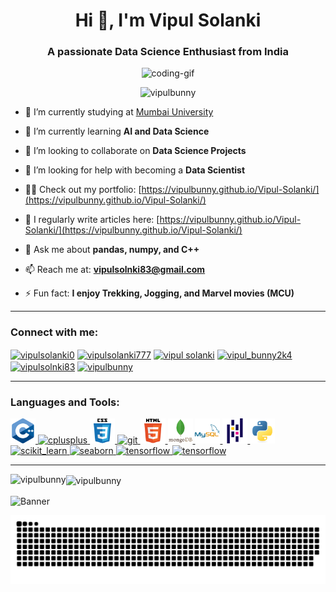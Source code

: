 <h1 align="center">Hi 👋, I'm Vipul Solanki</h1>
<h3 align="center">A passionate Data Science Enthusiast from India</h3>

<p align="center">
  <img src="https://media1.tenor.com/m/pOv7SnZx7xAAAAAd/upload-cat.gif" alt="coding-gif" width="200"/>
</p>

<p align="center">
  <img src="https://komarev.com/ghpvc/?username=vipulbunny&label=Profile%20views&color=0e75b6&style=flat" alt="vipulbunny" />
</p>

- 🔭 I’m currently studying at [Mumbai University](https://www.mctrgit.ac.in/)

- 🌱 I’m currently learning **AI and Data Science**

- 👯 I’m looking to collaborate on **Data Science Projects**

- 🤝 I’m looking for help with becoming a **Data Scientist**

- 👨‍💻 Check out my portfolio: [https://vipulbunny.github.io/Vipul-Solanki/](https://vipulbunny.github.io/Vipul-Solanki/)

- 📝 I regularly write articles here: [https://vipulbunny.github.io/Vipul-Solanki/](https://vipulbunny.github.io/Vipul-Solanki/)

- 💬 Ask me about **pandas, numpy, and C++**

- 📫 Reach me at: **vipulsolnki83@gmail.com**

- ⚡ Fun fact: **I enjoy Trekking, Jogging, and Marvel movies (MCU)**

---

<h3 align="left">Connect with me:</h3>
<p align="left">
<a href="https://twitter.com/vipulsolanki0" target="blank"><img align="center" src="https://raw.githubusercontent.com/rahuldkjain/github-profile-readme-generator/master/src/images/icons/Social/twitter.svg" alt="vipulsolanki0" height="30" width="40" /></a>
<a href="https://linkedin.com/in/vipulsolanki777" target="blank"><img align="center" src="https://raw.githubusercontent.com/rahuldkjain/github-profile-readme-generator/master/src/images/icons/Social/linked-in-alt.svg" alt="vipulsolanki777" height="30" width="40" /></a>
<a href="https://fb.com/vipul solanki" target="blank"><img align="center" src="https://raw.githubusercontent.com/rahuldkjain/github-profile-readme-generator/master/src/images/icons/Social/facebook.svg" alt="vipul solanki" height="30" width="40" /></a>
<a href="https://instagram.com/vipul_bunny2k4" target="blank"><img align="center" src="https://raw.githubusercontent.com/rahuldkjain/github-profile-readme-generator/master/src/images/icons/Social/instagram.svg" alt="vipul_bunny2k4" height="30" width="40" /></a>
<a href="https://www.hackerrank.com/vipulsolnki83" target="blank"><img align="center" src="https://raw.githubusercontent.com/rahuldkjain/github-profile-readme-generator/master/src/images/icons/Social/hackerrank.svg" alt="vipulsolnki83" height="30" width="40" /></a>
<a href="https://www.leetcode.com/vipulbunny" target="blank"><img align="center" src="https://raw.githubusercontent.com/rahuldkjain/github-profile-readme-generator/master/src/images/icons/Social/leet-code.svg" alt="vipulbunny" height="30" width="40" /></a>
</p>

---

<h3 align="left">Languages and Tools:</h3>
<p align="left"> 
  <a href="https://www.w3schools.com/cpp/" target="_blank" rel="noreferrer"> 
    <img src="https://raw.githubusercontent.com/devicons/devicon/master/icons/cplusplus/cplusplus-original.svg" alt="cplusplus" width="40" height="40"/> 
  </a> 
  <a href="https://fastapi.tiangolo.com/" target="_blank" rel="noreferrer"> 
    <img src="https://github.com/user-attachments/assets/ba58dba7-b189-45e1-8d13-61b9dbbc4f23" alt="cplusplus" width="40" height="40"/> 
  </a> 
  <a href="https://www.w3schools.com/css/" target="_blank" rel="noreferrer"> 
    <img src="https://raw.githubusercontent.com/devicons/devicon/master/icons/css3/css3-original-wordmark.svg" alt="css3" width="40" height="40"/> 
  </a> 
  <a href="https://git-scm.com/" target="_blank" rel="noreferrer"> 
    <img src="https://www.vectorlogo.zone/logos/git-scm/git-scm-icon.svg" alt="git" width="40" height="40"/> 
  </a> 
  <a href="https://www.w3.org/html/" target="_blank" rel="noreferrer"> 
    <img src="https://raw.githubusercontent.com/devicons/devicon/master/icons/html5/html5-original-wordmark.svg" alt="html5" width="40" height="40"/> 
  </a> 
  <a href="https://www.mongodb.com/" target="_blank" rel="noreferrer"> 
    <img src="https://raw.githubusercontent.com/devicons/devicon/master/icons/mongodb/mongodb-original-wordmark.svg" alt="mongodb" width="40" height="40"/> 
  </a> 
  <a href="https://www.mysql.com/" target="_blank" rel="noreferrer"> 
    <img src="https://raw.githubusercontent.com/devicons/devicon/master/icons/mysql/mysql-original-wordmark.svg" alt="mysql" width="40" height="40"/> 
  </a> 
  <a href="https://pandas.pydata.org/" target="_blank" rel="noreferrer"> 
    <img src="https://raw.githubusercontent.com/devicons/devicon/2ae2a900d2f041da66e950e4d48052658d850630/icons/pandas/pandas-original.svg" alt="pandas" width="40" height="40"/> 
  </a> 
  <a href="https://www.python.org" target="_blank" rel="noreferrer"> 
    <img src="https://raw.githubusercontent.com/devicons/devicon/master/icons/python/python-original.svg" alt="python" width="40" height="40"/> 
  </a> 
  <a href="https://scikit-learn.org/" target="_blank" rel="noreferrer"> 
    <img src="https://upload.wikimedia.org/wikipedia/commons/0/05/Scikit_learn_logo_small.svg" alt="scikit_learn" width="40" height="40"/> 
  </a> 
  <a href="https://seaborn.pydata.org/" target="_blank" rel="noreferrer"> 
    <img src="https://seaborn.pydata.org/_images/logo-mark-lightbg.svg" alt="seaborn" width="40" height="40"/> 
  </a> 
  <a href="https://www.tensorflow.org" target="_blank" rel="noreferrer"> 
    <img src="https://www.vectorlogo.zone/logos/tensorflow/tensorflow-icon.svg" alt="tensorflow" width="40" height="40"/> 
  </a> 
  <a href="https://www.tableau.com/" target="_blank" rel="noreferrer"> 
    <img src="https://logos-world.net/wp-content/uploads/2021/10/Tableau-Symbol.png" alt="tensorflow" width="40" height="40"/> 
  </a>
</p>

---

<p>
  <img align="left" src="https://github-readme-stats.vercel.app/api/top-langs?username=vipulbunny&show_icons=true&locale=en&layout=compact" alt="vipulbunny" />
</p>

<p>
  <img align="center" src="https://github-readme-stats.vercel.app/api?username=vipulbunny&show_icons=true&locale=en" alt="vipulbunny" />
</p>

<p>
  <img align="center" src="https://github.com/user-attachments/assets/d820d50c-6de4-440f-865f-d982fc6400cf" alt="Banner" />
</p>
<picture>
  <source media="(prefers-color-scheme: dark)" srcset="https://raw.githubusercontent.com/VIPULbunny/VIPULbunny/output/github-snake-dark.svg" />
  <source media="(prefers-color-scheme: light)" srcset="https://raw.githubusercontent.com/VIPULbunny/VIPULbunny/output/github-snake.svg" />
  <img alt="github-snake" src="https://raw.githubusercontent.com/VIPULbunny/VIPULbunny/output/github-snake.svg" />
</picture>
